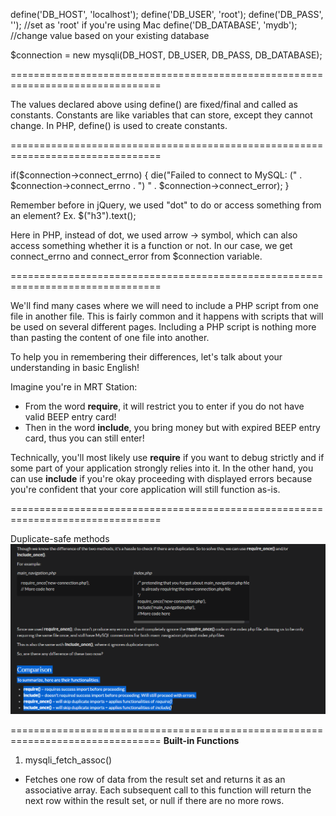 define('DB_HOST', 'localhost');
define('DB_USER', 'root');
define('DB_PASS', '');                              //set as 'root' if you're using Mac
define('DB_DATABASE', 'mydb');   //change value based on your existing database

$connection = new mysqli(DB_HOST, DB_USER, DB_PASS, DB_DATABASE);

================================================================================

The values declared above using define() are fixed/final and called as constants. Constants are like variables that can store, except they cannot change. In PHP, define() is used to create constants.

================================================================================

if($connection->connect_errno)
{
    die("Failed to connect to MySQL: (" . $connection->connect_errno . ") " . $connection->connect_error);
}

Remember before in jQuery, we used "dot" to do or access something from an element? Ex. $("h3").text();

Here in PHP, instead of dot, we used arrow -> symbol, which can also access something whether it is a function or not. In our case, we get connect_errno and connect_error from $connection variable. 

================================================================================

We'll find many cases where we will need to include a PHP script from one file in another file. This is fairly common and it happens with scripts that will be used on several different pages. Including a PHP script is nothing more than pasting the content of one file into another.

To help you in remembering their differences, let's talk about your understanding in basic English!

Imagine you're in MRT Station:

* From the word **require**, it will restrict you to enter if you do not have valid BEEP entry card!
* Then in the word **include**, you bring money but with expired BEEP entry card, thus you can still enter!

Technically, you'll most likely use **require** if you want to debug strictly and if some part of your application strongly relies into it. In the other hand, you can use **include** if you're okay proceeding with displayed errors because you're confident that your core application will still function as-is.

================================================================================

Duplicate-safe methods
![](2022-02-06-10-18-52.png)

================================================================================
**Built-in Functions**
1. mysqli_fetch_assoc()
- Fetches one row of data from the result set and returns it as an associative array. Each subsequent call to this function will return the next row within the result set, or null if there are no more rows.
